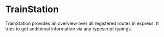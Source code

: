 # TrainStation
TrainStation provides an overview over all registered routes in express. It tries to get additional information via any typescript typings.
